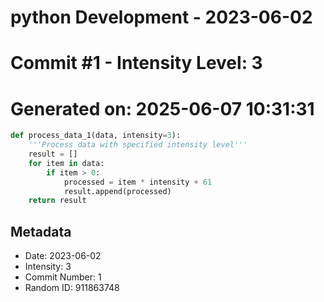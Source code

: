 ﻿# python Development - 2023-06-02
# Commit #1 - Intensity Level: 3
# Generated on: 2025-06-07 10:31:31
```python
def process_data_1(data, intensity=3):
    '''Process data with specified intensity level'''
    result = []
    for item in data:
        if item > 0:
            processed = item * intensity + 61
            result.append(processed)
    return result
```
## Metadata
- Date: 2023-06-02
- Intensity: 3
- Commit Number: 1
- Random ID: 911863748
